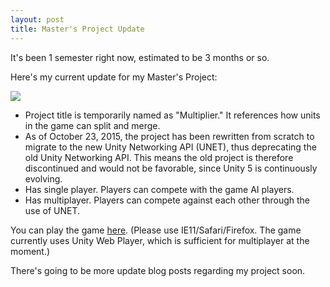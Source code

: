 ```yaml
---
layout: post
title: Master's Project Update
---
```


It's been 1 semester right now, estimated to be 3 months or so.

Here's my current update for my Master's Project:

![](https://giant.gfycat.com/SelfreliantPointlessAustralianshelduck.gif)

* Project title is temporarily named as "Multiplier." It references how units in the game can split and merge.   
* As of October 23, 2015, the project has been rewritten from scratch to migrate to the new Unity Networking API (UNET), thus deprecating the old Unity Networking API. This means the old project is therefore discontinued and would not be favorable, since Unity 5 is continuously evolving.    
* Has single player. Players can compete with the game AI players.    
* Has multiplayer. Players can compete against each other through the use of UNET.

You can play the game [here](http://tom-mai78101.itch.io/multiplier). (Please use IE11/Safari/Firefox. The game currently uses Unity Web Player, which is sufficient for multiplayer at the moment.)

There's going to be more update blog posts regarding my project soon.
